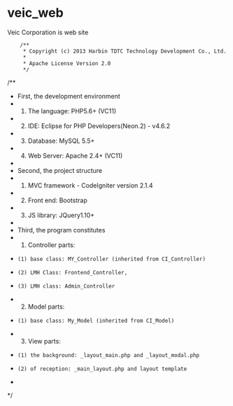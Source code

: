 veic_web
========

Veic Corporation is web site

		/**
 		 * Copyright (c) 2013 Harbin TDTC Technology Development Co., Ltd.
 		 *
 		 * Apache License Version 2.0
 		 */
/**
 * First, the development environment
 *   1. The language: PHP5.6+ (VC11)
 * 	 2. IDE: Eclipse for PHP Developers(Neon.2) - v4.6.2
 *   3. Database: MySQL 5.5+
 *   4. Web Server: Apache 2.4+ (VC11)
 * 
 * Second, the project structure
 *   1. MVC framework - CodeIgniter version 2.1.4
 *   2. Front end: Bootstrap
 *   3. JS library: JQuery1.10+
 * 
 * Third, the program constitutes
 *   1. Controller parts:
 *     (1) base class: MY_Controller (inherited from CI_Controller)
 *     (2) LMH Class: Frontend_Controller,
 * 	   (3) LMH class: Admin_Controller
 *   2. Model parts:
 *     (1) base class: My_Model (inherited from CI_Model)
 *   3. View parts:
 *     (1) the background: _layout_main.php and _layout_modal.php
 *     (2) of reception: _main_layout.php and layout template
 * 
 */
